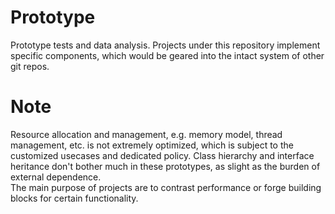 # Prototype
Prototype tests and data analysis. Projects under this repository 
implement specific components, which would be geared into the intact 
system of other git repos.   
# Note
Resource allocation and management, e.g. memory model, thread 
management, etc. is not extremely optimized, which is 
subject to the customized usecases and dedicated policy. 
Class hierarchy and interface heritance don't bother much in these 
prototypes, as slight as the burden of external dependence.  
The main purpose of projects are to contrast performance or forge  building blocks for certain functionality.